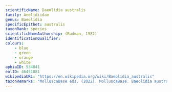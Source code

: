 ```yaml
---
scientificName: Baeolidia australis
family: Aeolidiidae
genus: Baeolidia
specificEpithet: australis
taxonRank: species
scientificNameAuthorship: (Rudman, 1982)
identificationQualifier: 
colours:
    - blue
    - green
    - orange
    - white
aphiaID: 534041
eolID: 46451081
wikipediaURL: "https://en.wikipedia.org/wiki/Baeolidia_australis"
taxonRemarks: "MolluscaBase eds. (2022). MolluscaBase. Baeolidia australis (Rudman, 1982). Accessed through: World Register of Marine Species at: https://www.marinespecies.org/aphia.php?p=taxdetails&id=534041 on 2022-02-24"
---
```

